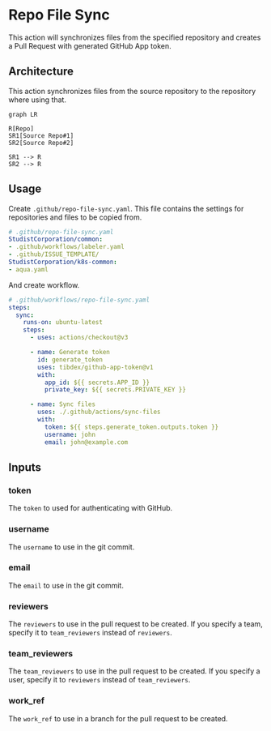 # Repo File Sync

This action will synchronizes files from the specified repository and creates a Pull Request with generated GitHub App token.

## Architecture

This action synchronizes files from the source repository to the repository where using that.  

```mermaid
graph LR

R[Repo]
SR1[Source Repo#1]
SR2[Source Repo#2]

SR1 --> R
SR2 --> R
```

## Usage

Create `.github/repo-file-sync.yaml`.
This file contains the settings for repositories and files to be copied from.

```yaml
# .github/repo-file-sync.yaml
StudistCorporation/common:
- .github/workflows/labeler.yaml
- .github/ISSUE_TEMPLATE/
StudistCorporation/k8s-common:
- aqua.yaml
```

And create workflow.

```yaml
# .github/workflows/repo-file-sync.yaml
steps:
  sync:
    runs-on: ubuntu-latest
    steps:
      - uses: actions/checkout@v3

      - name: Generate token
        id: generate_token
        uses: tibdex/github-app-token@v1
        with:
          app_id: ${{ secrets.APP_ID }}
          private_key: ${{ secrets.PRIVATE_KEY }}

      - name: Sync files
        uses: ./.github/actions/sync-files
        with:
          token: ${{ steps.generate_token.outputs.token }}
          username: john
          email: john@example.com
```

## Inputs

### token

The `token` to used for authenticating with GitHub.

### username

The `username` to use in the git commit.

### email

The `email` to use in the git commit.

### reviewers

The `reviewers` to use in the pull request to be created.
If you specify a team, specify it to `team_reviewers` instead of `reviewers`.

### team_reviewers

The `team_reviewers` to use in the pull request to be created.
If you specify a user, specify it to `reviewers` instead of `team_reviewers`.

### work_ref

The `work_ref` to use in a branch for the pull request to be created.
